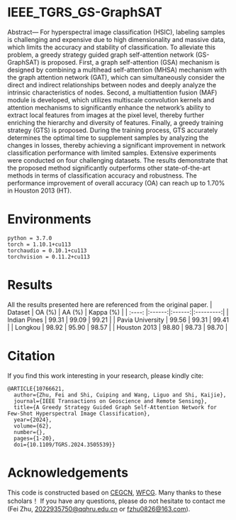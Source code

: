 # IEEE_TGRS_GS-GraphSAT
Abstract— For hyperspectral image classification (HSIC), labeling samples is challenging and expensive due to high dimensionality and massive data, which limits the accuracy and stability of classification. 
To alleviate this problem, a greedy strategy guided graph self-attention network (GS-GraphSAT) is proposed. 
First, a graph self-attention (GSA) mechanism is designed by combining a multihead self-attention (MHSA) mechanism with the graph attention network (GAT), which can simultaneously consider the direct and indirect relationships between nodes and deeply analyze the intrinsic characteristics of nodes. 
Second, a multiattention fusion (MAF) module is developed, which utilizes multiscale convolution kernels and attention mechanisms to significantly enhance the network’s ability to extract local features from images at the pixel level, thereby further enriching the hierarchy and diversity of features.
Finally, a greedy training strategy (GTS) is proposed. 
During the training process, GTS accurately determines the optimal time to supplement samples by analyzing the changes in losses, thereby achieving a significant improvement in network classification performance with limited samples. 
Extensive experiments were conducted on four challenging datasets. 
The results demonstrate that the proposed method significantly outperforms other state-of-the-art methods in terms of classification accuracy and robustness. 
The performance improvement of overall accuracy (OA) can reach up to 1.70% in Houston 2013 (HT). 

# Environments
```
python = 3.7.0
torch = 1.10.1+cu113
torchaudio = 0.10.1+cu113
torchvision = 0.11.2+cu113
```
# Results
All the results presented here are referenced from the original paper.
| Dataset | OA (%) | AA (%) | Kappa (%) |
| :----: |:------:|:------:|:---------:|
| Indian Pines  | 99.31  | 99.09  |   99.21   |
| Pavia University  | 99.56  | 99.31  |   99.41   |
| Longkou  | 98.92  | 95.90  |   98.57   |
| Houston 2013  | 98.80  | 98.73  |   98.70   |

# Citation
If you find this work interesting in your research, please kindly cite:
```
@ARTICLE{10766621,
  author={Zhu, Fei and Shi, Cuiping and Wang, Liguo and Shi, Kaijie},
  journal={IEEE Transactions on Geoscience and Remote Sensing}, 
  title={A Greedy Strategy Guided Graph Self-Attention Network for Few-Shot Hyperspectral Image Classification}, 
  year={2024},
  volume={62},
  number={},
  pages={1-20},
  doi={10.1109/TGRS.2024.3505539}}
```

# Acknowledgements
This code is constructed based on [CEGCN](https://github.com/qichaoliu/CNN_Enhanced_GCN), [WFCG](https://github.com/quanweiliu/WFCG). Many thanks to these scholars！
If you have any questions, please do not hesitate to contact me (Fei Zhu, 2022935750@qqhru.edu.cn or fzhu0826@163.com).
